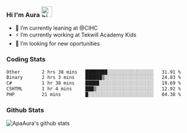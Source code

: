 ### Hi I'm Aura <img src="https://user-images.githubusercontent.com/1303154/88677602-1635ba80-d120-11ea-84d8-d263ba5fc3c0.gif" width="28px" alt="hi">

- 🔭 I’m currently leaning at @CIHC
- ⚡ I’m currently working at Tekwill Academy Kids
- 🤔 I’m looking for new oportunities


### Coding Stats

<!--START_SECTION:waka-->

```txt
Other        2 hrs 38 mins   ████████░░░░░░░░░░░░░░░░░   31.91 %
Binary       2 hrs 3 mins    ██████▒░░░░░░░░░░░░░░░░░░   24.83 %
C#           1 hr 38 mins    █████░░░░░░░░░░░░░░░░░░░░   19.69 %
CSHTML       1 hr 4 mins     ███▒░░░░░░░░░░░░░░░░░░░░░   12.92 %
PHP          21 mins         █░░░░░░░░░░░░░░░░░░░░░░░░   04.38 %
```

<!--END_SECTION:waka-->

### Github Stats

![ApaAura's github stats](https://github-readme-stats.vercel.app/api?username=ApaAura&count_private=true&theme=tokyonight&hide=contribs,prs)
